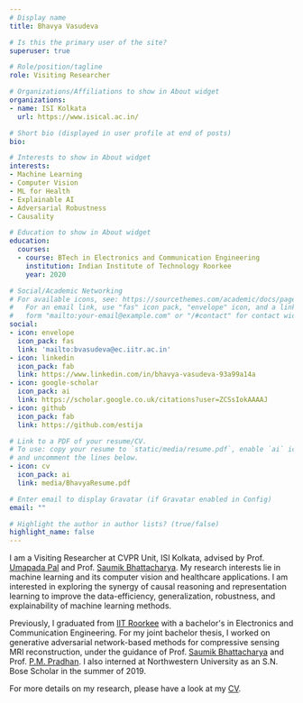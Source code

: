 ```yaml
---
# Display name
title: Bhavya Vasudeva

# Is this the primary user of the site?
superuser: true

# Role/position/tagline
role: Visiting Researcher

# Organizations/Affiliations to show in About widget
organizations:
- name: ISI Kolkata
  url: https://www.isical.ac.in/

# Short bio (displayed in user profile at end of posts)
bio: 

# Interests to show in About widget
interests:
- Machine Learning
- Computer Vision
- ML for Health
- Explainable AI
- Adversarial Robustness
- Causality

# Education to show in About widget
education:
  courses:
  - course: BTech in Electronics and Communication Engineering
    institution: Indian Institute of Technology Roorkee
    year: 2020

# Social/Academic Networking
# For available icons, see: https://sourcethemes.com/academic/docs/page-builder/#icons
#   For an email link, use "fas" icon pack, "envelope" icon, and a link in the
#   form "mailto:your-email@example.com" or "/#contact" for contact widget.
social:
- icon: envelope
  icon_pack: fas
  link: 'mailto:bvasudeva@ec.iitr.ac.in'
- icon: linkedin
  icon_pack: fab
  link: https://www.linkedin.com/in/bhavya-vasudeva-93a99a14a
- icon: google-scholar 
  icon_pack: ai
  link: https://scholar.google.co.uk/citations?user=ZCSsIokAAAAJ
- icon: github
  icon_pack: fab
  link: https://github.com/estija

# Link to a PDF of your resume/CV.
# To use: copy your resume to `static/media/resume.pdf`, enable `ai` icons in `params.toml`, 
# and uncomment the lines below.
- icon: cv
  icon_pack: ai
  link: media/BhavyaResume.pdf

# Enter email to display Gravatar (if Gravatar enabled in Config)
email: ""

# Highlight the author in author lists? (true/false)
highlight_name: false
---
```


I am a Visiting Researcher at CVPR Unit, ISI Kolkata, advised by Prof. [Umapada Pal](https://www.isical.ac.in/~umapada/) and Prof. [Saumik Bhattacharya](https://saumikb.github.io/). My research interests lie in machine learning and its computer vision and healthcare applications. I am interested in exploring the synergy of causal reasoning and representation learning to improve the data-efficiency, generalization, robustness, and explainability of machine learning methods.

Previously, I graduated from [IIT Roorkee](https://www.iitr.ac.in/) with a bachelor's in Electronics and Communication Engineering. For my joint bachelor thesis, I worked on generative adversarial network-based methods for compressive sensing MRI reconstruction, under the guidance of Prof. [Saumik Bhattacharya](https://saumikb.github.io/) and Prof. [P.M. Pradhan](https://www.iitr.ac.in/~ECE/Pyari_Mohan_Pradhan). I also interned at Northwestern University as an S.N. Bose Scholar in the summer of 2019. 

For more details on my research, please have a look at my [CV](https://estija.github.io/media/BhavyaResume.pdf).